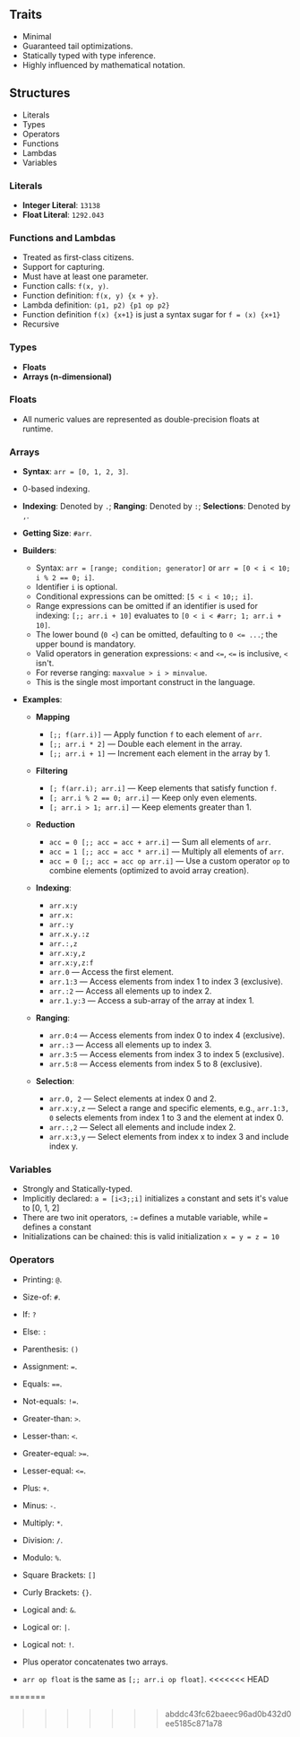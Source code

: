 ## Traits
- Minimal
- Guaranteed tail optimizations.
- Statically typed with type inference.
- Highly influenced by mathematical notation.

## Structures
- Literals 
- Types
- Operators
- Functions
- Lambdas
- Variables

### Literals
- **Integer Literal**: `13138`
- **Float Literal**: `1292.043`

### Functions and Lambdas
- Treated as first-class citizens.
- Support for capturing.
- Must have at least one parameter.
- Function calls: `f(x, y)`.
- Function definition: `f(x, y) {x + y}`.
- Lambda definition: `(p1, p2) {p1 op p2}`
- Function definition `f(x) {x+1}` is just a syntax sugar for `f = (x) {x+1}`
- Recursive

### Types
- **Floats**
- **Arrays (n-dimensional)**

### Floats
- All numeric values are represented as double-precision floats at runtime.

### Arrays
- **Syntax**: `arr = [0, 1, 2, 3]`.
- 0-based indexing.
- **Indexing**: Denoted by `.`; **Ranging**: Denoted by `:`; **Selections**: Denoted by `,`.
- **Getting Size**: `#arr`.
- **Builders**:
  - Syntax: `arr = [range; condition; generator]` or `arr = [0 < i < 10; i % 2 == 0; i]`.
  - Identifier `i` is optional.
  - Conditional expressions can be omitted: `[5 < i < 10;; i]`.
  - Range expressions can be omitted if an identifier is used for indexing: `[;; arr.i + 10]` evaluates to `[0 < i < #arr; 1; arr.i + 10]`.
  - The lower bound (`0 <`) can be omitted, defaulting to `0 <= ...`; the upper bound is mandatory.
  - Valid operators in generation expressions: `<` and `<=`, `<=` is inclusive, `<` isn't.
  - For reverse ranging: `maxvalue > i > minvalue`.
  - This is the single most important construct in the language.

- **Examples**:
  - **Mapping**
    - `[;; f(arr.i)]` — Apply function `f` to each element of `arr`.
    - `[;; arr.i * 2]` — Double each element in the array.
    - `[;; arr.i + 1]` — Increment each element in the array by 1.

  - **Filtering**
    - `[; f(arr.i); arr.i]` — Keep elements that satisfy function `f`.
    - `[; arr.i % 2 == 0; arr.i]` — Keep only even elements.
    - `[; arr.i > 1; arr.i]` — Keep elements greater than 1.

  - **Reduction**
    - `acc = 0 [;; acc = acc + arr.i]` — Sum all elements of `arr`.
    - `acc = 1 [;; acc = acc * arr.i]` — Multiply all elements of `arr`.
    - `acc = 0 [;; acc = acc op arr.i]` — Use a custom operator `op` to combine elements (optimized to avoid array creation).

  - **Indexing**:
    - `arr.x:y`
    - `arr.x:`
    - `arr.:y`
    - `arr.x.y.:z`
    - `arr.:,z`
    - `arr.x:y,z`
    - `arr.x:y,z:f`
    - `arr.0` — Access the first element.
    - `arr.1:3` — Access elements from index 1 to index 3 (exclusive).
    - `arr.:2` — Access all elements up to index 2.
    - `arr.1.y:3` — Access a sub-array of the array at index 1.
  
  - **Ranging**:
    - `arr.0:4` — Access elements from index 0 to index 4 (exclusive).
    - `arr.:3` — Access all elements up to index 3.
    - `arr.3:5` — Access elements from index 3 to index 5 (exclusive).
    - `arr.5:8` — Access elements from index 5 to 8 (exclusive).
  
  - **Selection**:
    - `arr.0, 2` — Select elements at index 0 and 2.
    - `arr.x:y,z` — Select a range and specific elements, e.g., `arr.1:3, 0` selects elements from index 1 to 3 and the element at index 0.
    - `arr.:,2` — Select all elements and include index 2.
    - `arr.x:3,y` — Select elements from index x to index 3 and include index y.

### Variables
- Strongly and Statically-typed.
- Implicitly declared: `a = [i<3;;i]` initializes `a` constant and sets it's value to [0, 1, 2]
- There are two init operators, `:=` defines a mutable variable, while `=` defines a constant
- Initializations can be chained: this is valid initialization `x = y = z = 10`

### Operators
- Printing: `@`.
- Size-of: `#`.
- If: `?`
- Else: `:` 
- Parenthesis: `()`
- Assignment: `=`.
- Equals: `==`.
- Not-equals: `!=`.
- Greater-than: `>`.
- Lesser-than: `<`.
- Greater-equal: `>=`.
- Lesser-equal: `<=`.
- Plus: `+`.
- Minus: `-`.
- Multiply: `*`.
- Division: `/`.
- Modulo: `%`.
- Square Brackets: `[]`
- Curly Brackets: `{}`.
- Logical and: `&`.
- Logical or: `|`.
- Logical not: `!`.

- Plus operator concatenates two arrays.
- `arr op float` is the same as `[;; arr.i op float]`.
<<<<<<< HEAD





=======
>>>>>>> abddc43fc62baeec96ad0b432d0ee5185c871a78
